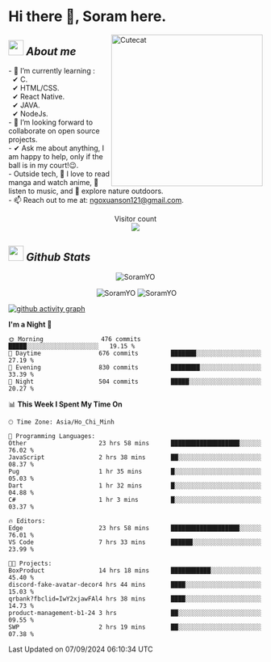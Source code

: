 # Hi there 👋, Soram here. 
 
<img align="right" width=300px alt="Cutecat" src="https://c.tenor.com/K33MDwMai28AAAAC/nyochio-d4dj.gif" />

## <img src="https://c.tenor.com/q8EQYnb8VLcAAAAi/re-zero.gif" width="30px">&nbsp;***About me***
 
\- 🌱 I’m currently learning :
  <br> &nbsp; ✔ C.
  <br> &nbsp; ✔ HTML/CSS.
  <br> &nbsp; ✔ React Native.
  <br> &nbsp; ✔ JAVA.
   <br> &nbsp; ✔ NodeJs.
<br> \- 👯 I’m looking forward to collaborate on open source projects.
<br> \- ✔ Ask me about anything, I am happy to help, only if the ball is in my court!😉.
<br> \- Outside tech,  📖 I love to read manga and watch anime, 🎵 listen to music, and 🌴 explore nature outdoors.
<br> \- 📫 Reach out to me at: ngoxuanson121@gmail.com.

<p align="center"> 
  Visitor count<br>
  <img src="https://profile-counter.glitch.me/SoramYO/count.svg" />
</p>

## <img src="https://c.tenor.com/moaQHad4VcMAAAAi/ram-dance.gif" width="30px">&nbsp;***Github Stats***
<p align="center"> <img src="https://komarev.com/ghpvc/?username=SoramYO" alt="SoramYO" /> </p>

<p align="center">&nbsp;<img align="center" src="https://github-readme-stats.vercel.app/api?username=SoramYO&theme=gotham&show_icons=true" alt="SoramYO" />

<img align="center" src="http://github-readme-streak-stats.herokuapp.com?user=SoramYO&theme=gotham&hide_border=true&date_format=M%20j%5B%2C%20Y%5D" alt="SoramYO" />


[![github activity graph](https://github-readme-activity-graph.vercel.app/graph?username=SoramYO&theme=tokyo-night)](https://github.com/SoramYO/github-readme-activity-graph)


<!--START_SECTION:waka-->
**I'm a Night 🦉** 

```text
🌞 Morning                476 commits         █████░░░░░░░░░░░░░░░░░░░░   19.15 % 
🌆 Daytime                676 commits         ███████░░░░░░░░░░░░░░░░░░   27.19 % 
🌃 Evening                830 commits         ████████░░░░░░░░░░░░░░░░░   33.39 % 
🌙 Night                  504 commits         █████░░░░░░░░░░░░░░░░░░░░   20.27 % 
```


📊 **This Week I Spent My Time On** 

```text
🕑︎ Time Zone: Asia/Ho_Chi_Minh

💬 Programming Languages: 
Other                    23 hrs 58 mins      ███████████████████░░░░░░   76.02 % 
JavaScript               2 hrs 38 mins       ██░░░░░░░░░░░░░░░░░░░░░░░   08.37 % 
Pug                      1 hr 35 mins        █░░░░░░░░░░░░░░░░░░░░░░░░   05.03 % 
Dart                     1 hr 32 mins        █░░░░░░░░░░░░░░░░░░░░░░░░   04.88 % 
C#                       1 hr 3 mins         █░░░░░░░░░░░░░░░░░░░░░░░░   03.37 % 

🔥 Editors: 
Edge                     23 hrs 58 mins      ███████████████████░░░░░░   76.01 % 
VS Code                  7 hrs 33 mins       ██████░░░░░░░░░░░░░░░░░░░   23.99 % 

🐱‍💻 Projects: 
BoxProduct               14 hrs 18 mins      ███████████░░░░░░░░░░░░░░   45.40 % 
discord-fake-avatar-decor4 hrs 44 mins       ████░░░░░░░░░░░░░░░░░░░░░   15.03 % 
qrbank?fbclid=IwY2xjawFAl4 hrs 38 mins       ████░░░░░░░░░░░░░░░░░░░░░   14.73 % 
product-management-b1-24 3 hrs               ██░░░░░░░░░░░░░░░░░░░░░░░   09.55 % 
SWP                      2 hrs 19 mins       ██░░░░░░░░░░░░░░░░░░░░░░░   07.38 % 
```


 Last Updated on 07/09/2024 06:10:34 UTC
<!--END_SECTION:waka-->
